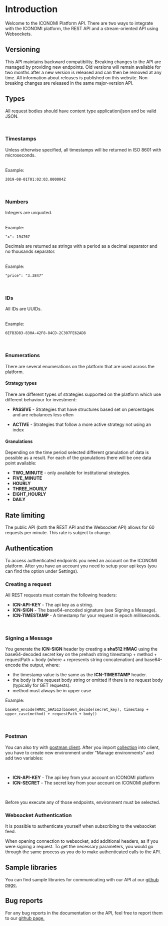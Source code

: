 # Introduction
Welcome to the ICONOMI Platform API. There are two ways to integrate with the ICONOMI platform, the REST API and a stream-oriented API using Websockets.

## Versioning

This API maintains backward compatibility. Breaking changes to the API are managed by providing new endpoints. Old versions will remain available for two months after a new version is released and can then be removed at any time. All information about releases is published on this website.
Non-breaking changes are released in the same major-version API.

## Types

All request bodies should have content type application/json and be valid JSON.

<br/>

### Timestamps

Unless otherwise specified, all timestamps will be returned in ISO 8601 with microseconds.

<br/> Example:

```
2019-08-01T01:02:03.000004Z
```

<br/>

### Numbers

Integers are unquoted.

<br/> Example:

```
"x": 194767
```

Decimals are returned as strings with a period as a decimal separator and no thousands separator.

<br/> Example:

```
"price": "3.3847"
```

<br/>

### IDs

All IDs are UUIDs.

<br/> Example:

``` 
6EFB3D83-830A-42F8-84CD-2C307FE62AD8
```

<br/>

### Enumerations

There are several enumerations on the platform that are used across the platform.

#### Strategy types
There are different types of strategies supported on the platform which use different behaviour for 
investment:

* **PASSIVE** - Strategies that have structures based set on percentages and are rebalances less often

* **ACTIVE** - Strategies that follow a more active strategy not using an index

#### Granulations

Depending on the time period selected different granulation of data is possible as a result. 
For each of the granulations there will be one data point available:

* **TWO_MINUTE** - only available for institutional strategies.
* **FIVE_MINUTE**
* **HOURLY**
* **THREE_HOURLY**
* **EIGHT_HOURLY**
* **DAILY**

## Rate limiting

The public API (both the REST API and the Websocket API) allows for 60 requests per minute. This rate is subject to change.

## Authentication

To access authenticated endpoints you need an account on the ICONOMI platform. After you have an account you need to setup your api
keys (you can find the option under Settings).

### Creating a request

All REST requests must contain the following headers:

* **ICN-API-KEY** - The api key as a string.
* **ICN-SIGN** - The base64-encoded signature (see Signing a Message).
* **ICN-TIMESTAMP** - A timestamp for your request in epoch milliseconds.

<br/>
 
### Signing a Message

You generate the **ICN-SIGN** header by creating a **sha512 HMAC** using the base64-decoded secret key on the prehash string timestamp + method + requestPath + body (where + represents string concatenation) and base64-encode the output, where:
* the timestamp value is the same as the **ICN-TIMESTAMP** header.
* the body is the request body string or omitted if there is no request body (typically for GET requests). 
* method must always be in upper case

Example:
``` 
base64_encode(HMAC_SHA512(base64_decode(secret_key), timestamp + upper_case(method) + requestPath + body))
```

<br/>

### Postman

You can also try with <a href="https://www.postman.com/downloads/" target="_blank" rel="nofollow">postman client</a>. After you import <a href="https://www.postman.com/collections/2d5e387a761a6da9f022" target="_blank" rel="nofollow">collection</a> into client, you have to create new environment under "Manage environments" and add two variables:

<br>

* **ICN-API-KEY** - The api key from your account on ICONOMI platform
* **ICN-SECRET** - The secret key from your account on ICONOMI platform

<br/>

Before you execute any of those endpoints, environment must be selected.

### Websocket Authentication

It is possible to authenticate yourself when subscribing to the websocket feed.

When opening connection to websocket, add additional headers, as if you were signing a request. To get the necessary parameters, you would go through the same process as you do to make authenticated calls to the API.

## Sample libraries
You can find sample libraries for communicating with our API at our <a href="https://github.com/iconomi-ag" target="_blank" rel="nofollow">github page.</a>

## Bug reports
For any bug reports in the documentation or the API, feel free to report them to our <a href="https://github.com/iconomi-ag/iconomi-api" target="_blank" rel="nofollow">github page.</a>